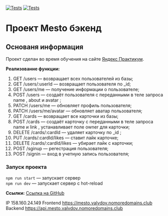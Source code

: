 [![Tests](../../actions/workflows/tests-13-sprint.yml/badge.svg)](../../actions/workflows/tests-13-sprint.yml) [![Tests](../../actions/workflows/tests-14-sprint.yml/badge.svg)](../../actions/workflows/tests-14-sprint.yml)
# Проект Mesto бэкенд


## Основаня информация
Проект сделан во время обучения на сайте [Яндекс Практикум](https://practicum.yandex.ru/).

**Реализованне функции:**
1. GET /users — возвращает всех пользователей из базы;
2. GET /users/:userId — возвращает пользователя по _id;
3. GET /users/me — получение информации о пользователе;
3. POST /users — создаёт пользователя с переданными в теле запроса name , about и avatar ;
4. PATCH /users/me — обновляет профиль пользователя;
5. PATCH /users/me/avatar — обновляет аватар пользователя;
6. GET /cards — возвращает все карточки из базы;
7. POST /cards — создаёт карточку с переданными в теле запроса name и link , устанавливает поле owner для
карточки;
8. DELETE /cards/:cardId — удаляет карточку по _id ;
9. PUT /cards/:cardId/likes — ставит лайк карточке;
10. DELETE /cards/:cardId/likes — убирает лайк с карточки;
11. POST /sginup — регестрация пользователя;
12. POST /signin — вход в учетную запись пользователя;
  
### Запуск проекта

`npm run start` — запускает сервер   
`npm run dev` — запускает сервер с hot-reload

**Ссылки:**
[Ссылка на GitHub](https://github.com/valvdov/express-mesto-gha)

IP 158.160.24.149
Frontend https://mesto.valvdov.nomoredomains.club
Backend https://api.mesto.valvdov.nomoredomains.club
